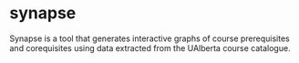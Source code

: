 # synapse

Synapse is a tool that generates interactive graphs of course prerequisites and corequisites using data extracted from the UAlberta course catalogue.
